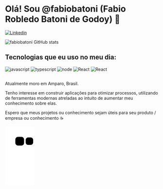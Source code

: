 # Olá! Sou @fabiobatoni (Fabio Robledo Batoni de Godoy) 👋

[![Linkedin](https://img.shields.io/badge/LinkedIn-0077B5?style=for-the-badge&logo=linkedin&logoColor=white)](https://www.linkedin.com/in/fabio-batoni-7b8a8a170/)

![fabiobatoni GitHub stats](https://github-readme-stats.vercel.app/api?username=fabiobatoni&show_icons=true&theme=tokyonight)

## Tecnologias que eu uso no meu dia: 
  
  <img align="center" alt="javascript" src="https://img.shields.io/badge/JavaScript-F7DF1E?style=for-the-badge&logo=javascript&logoColor=black"/>
  
  <img align="center" alt="typescript" src="https://img.shields.io/badge/TypeScript-007ACC?style=for-the-badge&logo=typescript&logoColor=white"/>
  
  <img align="center" alt="node" src="https://img.shields.io/badge/Node.js-43853D?style=for-the-badge&logo=node.js&logoColor=white"/>
  
  <img align="center" alt="React" src="https://img.shields.io/badge/React-20232A?style=for-the-badge&logo=react&logoColor=61DAFB"/>
  
  <img align="center" alt="React" src="https://img.shields.io/badge/Microsoft_SQL_Server-CC2927?style=for-the-badge&logo=microsoft-sql-server&logoColor=white"/>
  
</div></br>

##

Atualmente moro em Amparo, Brasil.

Tenho interesse em construir aplicações para otimizar processos, utilizando de ferramentas modernas atreladas ao intuito de aumentar meu conhecimento sobre elas. 

Espero que meus projetos ou conhecimento sejam úteis para seu produto / empresa ou conhecimento ☕

![snake gif](https://github.com/Formandodev/Formandodev/blob/output/github-contribution-grid-snake.svg)

